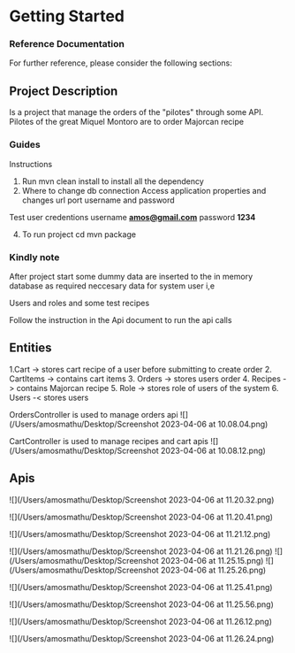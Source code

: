 # Getting Started

### Reference Documentation
For further reference, please consider the following sections:

## Project Description
Is a project that  manage the orders of the &quot;pilotes&quot; through some
API. Pilotes of the great Miquel Montoro are to order Majorcan recipe

### Guides

Instructions
1. Run mvn clean install to install all the dependency
2. Where to change db connection 
   Access application properties and changes url port username and password

Test user credentions username **amos@gmail.com** password **1234**
   
4. To run project  cd   mvn package

### Kindly note
After project start some dummy data are inserted to the in memory database as required neccesary data for system user i,e

Users and roles and some test recipes


Follow the instruction in the Api document to run the api calls

## Entities
1.Cart -> stores cart recipe of a user before submitting to create order
2. CartItems -> contains cart items
3. Orders -> stores users order
4. Recipes -> contains Majorcan recipe
5. Role -> stores role of users of the system
6. Users -< stores users


OrdersController is used to manage orders api
![](/Users/amosmathu/Desktop/Screenshot 2023-04-06 at 10.08.04.png)

CartController is used to manage recipes and cart  apis
![](/Users/amosmathu/Desktop/Screenshot 2023-04-06 at 10.08.12.png)


## Apis
![](/Users/amosmathu/Desktop/Screenshot 2023-04-06 at 11.20.32.png)

![](/Users/amosmathu/Desktop/Screenshot 2023-04-06 at 11.20.41.png)

![](/Users/amosmathu/Desktop/Screenshot 2023-04-06 at 11.21.12.png)

![](/Users/amosmathu/Desktop/Screenshot 2023-04-06 at 11.21.26.png)
![](/Users/amosmathu/Desktop/Screenshot 2023-04-06 at 11.25.15.png)
![](/Users/amosmathu/Desktop/Screenshot 2023-04-06 at 11.25.26.png)


![](/Users/amosmathu/Desktop/Screenshot 2023-04-06 at 11.25.41.png)


![](/Users/amosmathu/Desktop/Screenshot 2023-04-06 at 11.25.56.png)

![](/Users/amosmathu/Desktop/Screenshot 2023-04-06 at 11.26.12.png)


![](/Users/amosmathu/Desktop/Screenshot 2023-04-06 at 11.26.24.png)
